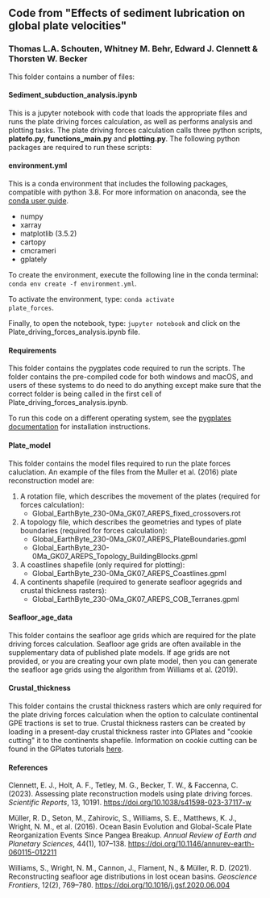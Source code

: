 ## Code from "Effects of sediment lubrication on global plate velocities"
### Thomas L.A. Schouten, Whitney M. Behr, Edward J. Clennett & Thorsten W. Becker

This folder contains a number of files:  
  
#### Sediment_subduction_analysis.ipynb  
  
This is a jupyter notebook with code that loads the appropriate files and runs the plate driving forces calculation, as well as performs analysis and plotting tasks. The plate driving forces calculation calls three python scripts, **platefo.py**, **functions_main.py** and **plotting.py**. The following python packages are required to run these scripts:   
#### environment.yml

This is a conda environment that includes the following packages, compatible with python 3.8. For more information on anaconda, see the [conda user guide](https://conda.io/projects/conda/en/latest/user-guide/index.html).
- numpy  
- xarray   
- matplotlib (3.5.2)  
- cartopy  
- cmcrameri
- gplately 

To create the environment, execute the following line in the conda terminal: <code>conda env create -f environment.yml</code>.

To activate the environment, type: <code>conda activate plate_forces</code>. 

Finally, to open the notebook, type: <code>jupyter notebook</code> and click on the Plate_driving_forces_analysis.ipynb file. 


#### Requirements  
  
This folder contains the pygplates code required to run the scripts. The folder contains the pre-compiled code for both windows and macOS, and users of these systems to do need to do anything except make sure that the correct folder is being called in the first cell of Plate_driving_forces_analysis.ipynb.  

To run this code on a different operating system, see the [pygplates documentation](https://www.gplates.org/docs/pygplates/index.html) for installation instructions.  

#### Plate_model  
  
This folder contains the model files required to run the plate forces caluclation. An example of the files from the Muller et al. (2016) plate reconstruction model are:  
1. A rotation file, which describes the movement of the plates (required for forces calculation):  
    - Global_EarthByte_230-0Ma_GK07_AREPS_fixed_crossovers.rot  
2. A topology file, which describes the geometries and types of plate boundaries (required for forces calculation):  
    - Global_EarthByte_230-0Ma_GK07_AREPS_PlateBoundaries.gpml  
    - Global_EarthByte_230-0Ma_GK07_AREPS_Topology_BuildingBlocks.gpml  
3. A coastlines shapefile (only required for plotting):  
    - Global_EarthByte_230-0Ma_GK07_AREPS_Coastlines.gpml  
4. A continents shapefile (required to generate seafloor agegrids and crustal thickness rasters):  
    - Global_EarthByte_230-0Ma_GK07_AREPS_COB_Terranes.gpml
  
#### Seafloor_age_data
  
This folder contains the seafloor age grids which are required for the plate driving forces calculation. Seafloor age grids are often available in the supplementary data of published plate models. If age grids are not provided, or you are creating your own plate model, then you can generate the seafloor age grids using the algorithm from Williams et al. (2019).

#### Crustal_thickness  
  
This folder contains the crustal thickness rasters which are only required for the plate driving forces calculation when the option to calculate continental GPE tractions is set to true. Crustal thickness rasters can be created by loading in a present-day crustal thickness raster into GPlates and "cookie cutting" it to the continents shapefile. Information on cookie cutting can be found in the GPlates tutorials [here](https://docs.google.com/document/d/1BohvVbw0n3w8EW7asEIo72dCyRHY_aaC4BTP9Y8zSig/pub#id.nl8kz7s4totv>).  

#### References  
  
Clennett, E. J., Holt, A. F., Tetley, M. G., Becker, T. W., & Faccenna, C. (2023). Assessing plate reconstruction models using plate driving forces. *Scientific Reports*, 13, 10191. https://doi.org/10.1038/s41598-023-37117-w 
  
Müller, R. D., Seton, M., Zahirovic, S., Williams, S. E., Matthews, K. J., Wright, N. M., et al. (2016). Ocean Basin Evolution and Global-Scale Plate Reorganization Events Since Pangea Breakup. *Annual Review of Earth and Planetary Sciences*, 44(1), 107–138. https://doi.org/10.1146/annurev-earth-060115-012211  
  
Williams, S., Wright, N. M., Cannon, J., Flament, N., & Müller, R. D. (2021). Reconstructing seafloor age distributions in lost ocean basins. *Geoscience Frontiers*, 12(2), 769–780. https://doi.org/10.1016/j.gsf.2020.06.004  
